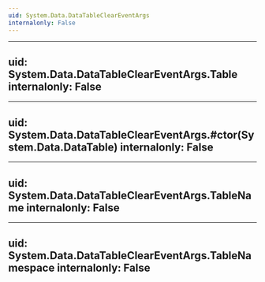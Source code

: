 ```yaml
---
uid: System.Data.DataTableClearEventArgs
internalonly: False
---
```


---
uid: System.Data.DataTableClearEventArgs.Table
internalonly: False
---

---
uid: System.Data.DataTableClearEventArgs.#ctor(System.Data.DataTable)
internalonly: False
---

---
uid: System.Data.DataTableClearEventArgs.TableName
internalonly: False
---

---
uid: System.Data.DataTableClearEventArgs.TableNamespace
internalonly: False
---
